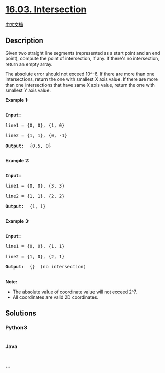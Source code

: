 # [16.03. Intersection](https://leetcode-cn.com/problems/intersection-lcci)

[中文文档](/lcci/16.03.Intersection/README.md)

## Description
<p>Given two straight line segments (represented as a start point and an end point), compute the point of intersection, if any. If there&#39;s no intersection, return an empty array.</p>

The absolute error should not exceed 10^-6. If there are more than one intersections, return the one with smallest X axis value. If there are more than one intersections that have same X axis value, return the one with smallest Y axis value.



<p><strong>Example 1: </strong></p>



<pre>

<strong>Input: </strong>

line1 = {0, 0}, {1, 0}

line2 = {1, 1}, {0, -1}

<strong>Output: </strong> {0.5, 0}

</pre>



<p><strong>Example 2: </strong></p>



<pre>

<strong>Input: </strong>

line1 = {0, 0}, {3, 3}

line2 = {1, 1}, {2, 2}

<strong>Output: </strong> {1, 1}

</pre>



<p><strong>Example 3: </strong></p>



<pre>

<strong>Input: </strong>

line1 = {0, 0}, {1, 1}

line2 = {1, 0}, {2, 1}

<strong>Output: </strong> {}  (no intersection)

</pre>



<p><strong>Note: </strong></p>



<ul>
	<li>The absolute value of coordinate value will not exceed 2^7.</li>
	<li>All coordinates are valid 2D coordinates.</li>
</ul>




## Solutions


### Python3

```python

```

### Java

```java

```

### ...
```

```
